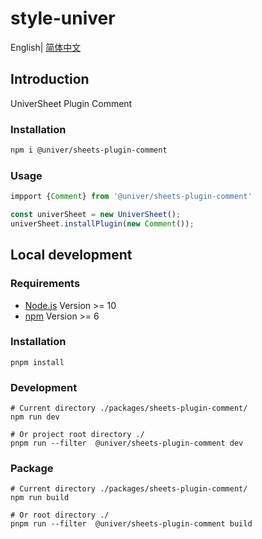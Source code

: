 # style-univer

English| [简体中文](./README-zh.md)

## Introduction

UniverSheet Plugin Comment

### Installation

```bash
npm i @univer/sheets-plugin-comment
```

### Usage

```js
impport {Comment} from '@univer/sheets-plugin-comment'

const univerSheet = new UniverSheet();
univerSheet.installPlugin(new Comment());
```

## Local development

### Requirements

-   [Node.js](https://nodejs.org/en/) Version >= 10
-   [npm](https://www.npmjs.com/) Version >= 6

### Installation

```
pnpm install
```

### Development

```
# Current directory ./packages/sheets-plugin-comment/
npm run dev

# Or project root directory ./
pnpm run --filter  @univer/sheets-plugin-comment dev
```

### Package

```
# Current directory ./packages/sheets-plugin-comment/
npm run build

# Or root directory ./
pnpm run --filter  @univer/sheets-plugin-comment build
```
